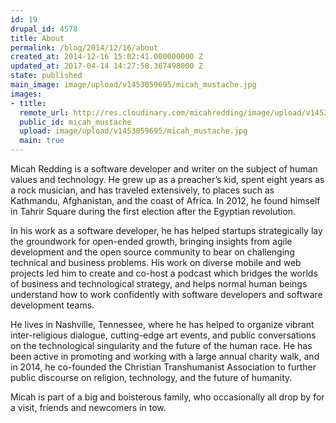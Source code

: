 ```yaml
---
id: 19
drupal_id: 4578
title: About
permalink: /blog/2014/12/16/about
created_at: 2014-12-16 15:02:41.000000000 Z
updated_at: 2017-04-14 14:27:58.367498000 Z
state: published
main_image: image/upload/v1453059695/micah_mustache.jpg
images:
- title: 
  remote_url: http://res.cloudinary.com/micahredding/image/upload/v1453059695/micah_mustache.jpg
  public_id: micah_mustache
  upload: image/upload/v1453059695/micah_mustache.jpg
  main: true
---
```

Micah Redding is a software developer and writer on the subject of human values and technology. He grew up as a preacher’s kid, spent eight years as a rock musician, and has traveled extensively, to places such as Kathmandu, Afghanistan, and the coast of Africa. In 2012, he found himself in Tahrir Square during the first election after the Egyptian revolution. 

In his work as a software developer, he has helped startups strategically lay the groundwork for open-ended growth, bringing insights from agile development and the open source community to bear on challenging technical and business problems. His work on diverse mobile and web projects led him to create and co-host a podcast which bridges the worlds of business and technological strategy, and helps normal human beings understand how to work confidently with software developers and software development teams.

He lives in Nashville, Tennessee, where he has helped to organize vibrant inter-religious dialogue, cutting-edge art events, and public conversations on the technological singularity and the future of the human race. He has been active in promoting and working with a large annual charity walk, and in 2014, he co-founded the Christian Transhumanist Association to further public discourse on religion, technology, and the future of humanity. 

Micah is part of a big and boisterous family, who occasionally all drop by for a visit, friends and newcomers in tow. 
